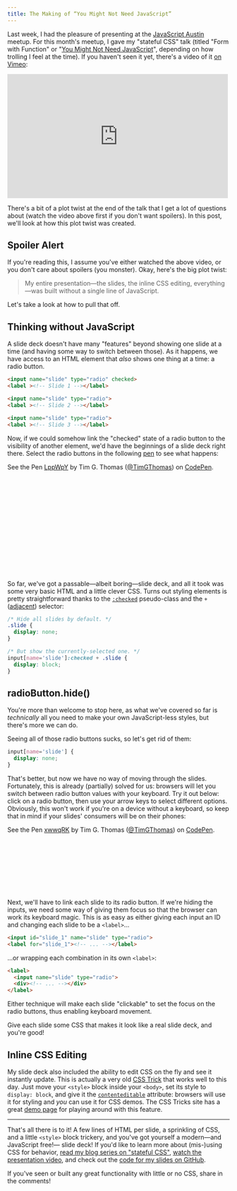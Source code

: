 ```yaml
---
title: The Making of “You Might Not Need JavaScript”
---
```


Last week, I had the pleasure of presenting at the [JavaScript Austin](http://www.meetup.com/javascript-austin/) meetup. For this month's meetup, I gave my "stateful CSS" talk (titled "Form with Function" or "[You Might Not Need JavaScript](http://www.meetup.com/javascript-austin/events/225015546/)", depending on how trolling I feel at the time). If you haven't seen it yet, there's a video of it [on Vimeo](https://vimeo.com/131410261):

<!-- more -->

<iframe src="http://player.vimeo.com/video/131410261?title=0&amp;color=35aba5" width="500" height="281" frameborder="0" webkitAllowFullScreen="webkitAllowFullScreen" mozallowfullscreen="mozallowfullscreen" allowFullScreen="allowFullScreen"> </iframe>

There's a bit of a plot twist at the end of the talk that I get a lot of questions about (watch the video above first if you don't want spoilers). In this post, we'll look at how this plot twist was created.

## Spoiler Alert

If you're reading this, I assume you've either watched the above video, or you don't care about spoilers (you monster). Okay, here's the big plot twist:

> My entire presentation—the slides, the inline CSS editing, everything—was built without a single line of JavaScript.

Let's take a look at how to pull that off.

## Thinking without JavaScript

A slide deck doesn't have many "features" beyond showing one slide at a time (and having some way to switch between those). As it happens, we have access to an HTML element that _also_ shows one thing at a time: a radio button.

```html
<input name="slide" type="radio" checked>
<label ><!-- Slide 1 --></label>

<input name="slide" type="radio">
<label ><!-- Slide 2 --></label>

<input name="slide" type="radio">
<label ><!-- Slide 3 --></label>
```

Now, if we could somehow link the "checked" state of a radio button to the visibility of another element, we'd have the beginnings of a slide deck right there. Select the radio buttons in the following [pen](http://codepen.io/TimGThomas/pen/LppWpY/) to see what happens:

<p data-height="250" data-theme-id="1840" data-slug-hash="LppWpY" data-default-tab="result" data-user="TimGThomas" class="codepen" style="height:250px">See the Pen <a href='http://codepen.io/TimGThomas/pen/LppWpY/'>LppWpY</a> by Tim G. Thomas (<a href='http://codepen.io/TimGThomas'>@TimGThomas</a>) on <a href='http://codepen.io'>CodePen</a>.</p>
<script async src="//assets.codepen.io/assets/embed/ei.js"></script>

So far, we've got a passable—albeit boring—slide deck, and all it took was some very basic HTML and a little clever CSS. Turns out styling elements is pretty straightforward thanks to the [`:checked`](https://developer.mozilla.org/en-US/docs/Web/CSS/%3Achecked) pseudo-class and the `+` ([adjacent](https://developer.mozilla.org/en-US/docs/Web/CSS/Adjacent_sibling_selectors)) selector:

```css
/* Hide all slides by default. */
.slide {
  display: none;
}

/* But show the currently-selected one. */
input[name='slide']:checked + .slide {
  display: block;
}
```

<h2 id="radioButton-hide()" style="text-transform:initial">radioButton.hide()</h2>

You're more than welcome to stop here, as what we've covered so far is _technically_ all you need to make your own JavaScript-less styles, but there's more we can do.

Seeing all of those radio buttons sucks, so let's get rid of them:

```css
input[name='slide'] {
  display: none;
}
```

That's better, but now we have no way of moving through the slides. Fortunately, this is already (partially) solved for us: browsers will let you switch between radio button values with your keyboard. Try it out below: click on a radio button, then use your arrow keys to select different options. Obviously, this won't work if you're on a device without a keyboard, so keep that in mind if your slides' consumers will be on their phones:

<p data-height="150" data-theme-id="1840" data-slug-hash="xwwqRK" data-default-tab="result" data-user="TimGThomas" class="codepen" style="height:150px">See the Pen <a href='http://codepen.io/TimGThomas/pen/xwwqRK/'>xwwqRK</a> by Tim G. Thomas (<a href='http://codepen.io/TimGThomas'>@TimGThomas</a>) on <a href='http://codepen.io'>CodePen</a>.</p>
<script async src="//assets.codepen.io/assets/embed/ei.js"></script>

Next, we'll have to link each slide to its radio button. If we're hiding the inputs, we need some way of giving them focus so that the browser can work its keyboard magic. This is as easy as either giving each input an ID and changing each slide to be a `<label>`...

```html
<input id="slide_1" name="slide" type="radio">
<label for="slide_1"><!-- ... --></label>
```

...or wrapping each combination in its own `<label>`:

```html
<label>
  <input name="slide" type="radio">
  <div><!-- ... --></div>
</label>
```

Either technique will make each slide "clickable" to set the focus on the radio buttons, thus enabling keyboard movement.

Give each slide some CSS that makes it look like a real slide deck, and you're good!

## Inline CSS Editing

My slide deck also included the ability to edit CSS on the fly and see it instantly update. This is actually a very old [CSS Trick](https://css-tricks.com/show-and-edit-style-element/) that works well to this day. Just move your `<style>` block inside your `<body>`, set its style to `display: block`, and give it the [`contenteditable`](https://developer.mozilla.org/en-US/docs/Web/Guide/HTML/Content_Editable) attribute: browsers will use it for styling and _you_ can use it for CSS demos. The CSS Tricks site has a great [demo page](https://css-tricks.com/examples/ShowCSS/) for playing around with this feature.

---

That's all there is to it! A few lines of HTML per slide, a sprinkling of CSS, and a little `<style>` block trickery, and you've got yourself a modern—and JavaScript free!— slide deck! If you'd like to learn more about (mis-)using CSS for behavior, [read my blog series on "stateful CSS"](https://www.google.com/search?q=fun+with+stateful+css+site%3Atimgthomas.com), [watch the presentation video](https://vimeo.com/131410261), and check out the [code for my slides on GitHub](https://github.com/TimGThomas/stateful-css-slides/).

If you've seen or built any great functionality with little or no CSS, share in the comments!
